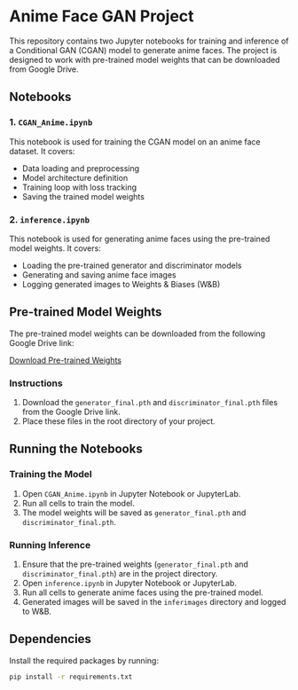 # Anime Face GAN Project

This repository contains two Jupyter notebooks for training and inference of a Conditional GAN (CGAN) model to generate anime faces. The project is designed to work with pre-trained model weights that can be downloaded from Google Drive.

## Notebooks

### 1. `CGAN_Anime.ipynb`
This notebook is used for training the CGAN model on an anime face dataset. It covers:
- Data loading and preprocessing
- Model architecture definition
- Training loop with loss tracking
- Saving the trained model weights

### 2. `inference.ipynb`
This notebook is used for generating anime faces using the pre-trained model weights. It covers:
- Loading the pre-trained generator and discriminator models
- Generating and saving anime face images
- Logging generated images to Weights & Biases (W&B)

## Pre-trained Model Weights

The pre-trained model weights can be downloaded from the following Google Drive link:

[Download Pre-trained Weights](https://drive.google.com/drive/folders/1iKadakU1esGfcOEu1d9LS1GYKlg7LqdH?usp=sharing)

### Instructions
1. Download the `generator_final.pth` and `discriminator_final.pth` files from the Google Drive link.
2. Place these files in the root directory of your project.

## Running the Notebooks

### Training the Model
1. Open `CGAN_Anime.ipynb` in Jupyter Notebook or JupyterLab.
2. Run all cells to train the model.
3. The model weights will be saved as `generator_final.pth` and `discriminator_final.pth`.

### Running Inference
1. Ensure that the pre-trained weights (`generator_final.pth` and `discriminator_final.pth`) are in the project directory.
2. Open `inference.ipynb` in Jupyter Notebook or JupyterLab.
3. Run all cells to generate anime faces using the pre-trained model.
4. Generated images will be saved in the `inferimages` directory and logged to W&B.

## Dependencies

Install the required packages by running:

```bash
pip install -r requirements.txt
